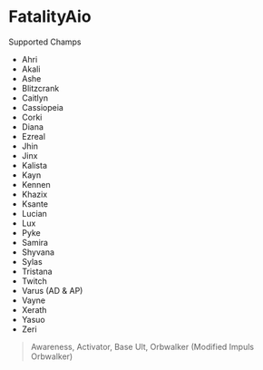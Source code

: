 # FatalityAio

Supported Champs
- Ahri
- Akali
- Ashe
- Blitzcrank
- Caitlyn
- Cassiopeia
- Corki
- Diana
- Ezreal
- Jhin
- Jinx
- Kalista
- Kayn
- Kennen
- Khazix
- Ksante
- Lucian
- Lux
- Pyke
- Samira
- Shyvana
- Sylas
- Tristana
- Twitch
- Varus (AD & AP)
- Vayne
- Xerath
- Yasuo
- Zeri

> Awareness, Activator, Base Ult, Orbwalker (Modified Impuls Orbwalker)
